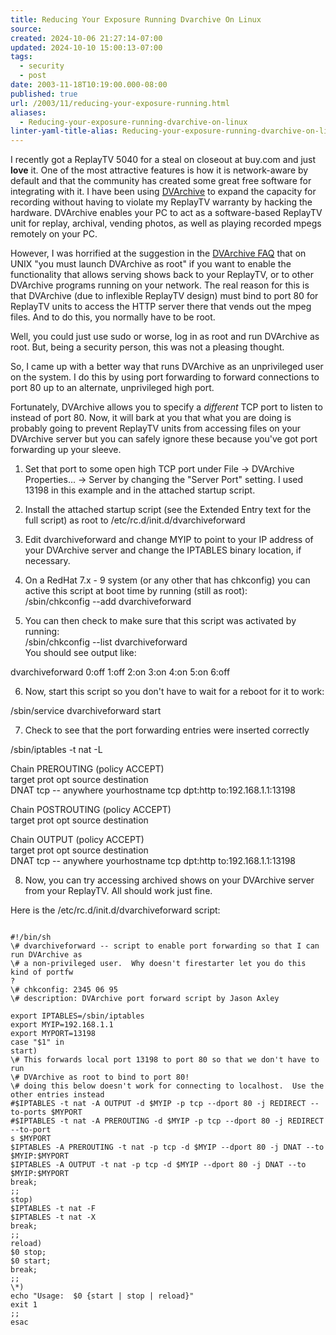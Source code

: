 ```yaml
---
title: Reducing Your Exposure Running Dvarchive On Linux
source: 
created: 2024-10-06 21:27:14-07:00
updated: 2024-10-10 15:00:13-07:00
tags:
  - security
  - post
date: 2003-11-18T10:19:00.000-08:00
published: true
url: /2003/11/reducing-your-exposure-running.html
aliases:
  - Reducing-your-exposure-running-dvarchive-on-linux
linter-yaml-title-alias: Reducing-your-exposure-running-dvarchive-on-linux
---
```



I recently got a ReplayTV 5040 for a steal on closeout at buy.com and just **love** it. One of the most attractive features is how it is network-aware by default and that the community has created some great free software for integrating with it. I have been using [DVArchive](https://dvarchive.sourceforge.net) to expand the capacity for recording without having to violate my ReplayTV warranty by hacking the hardware. DVArchive enables your PC to act as a software-based ReplayTV unit for replay, archival, vending photos, as well as playing recorded mpegs remotely on your PC.  
  
However, I was horrified at the suggestion in the [DVArchive FAQ](https://dvarchive.sourceforge.net/dvarchive_faqs/installFAQs_1.shtml) that on UNIX "you must launch DVArchive as root" if you want to enable the functionality that allows serving shows back to your ReplayTV, or to other DVArchive programs running on your network. The real reason for this is that DVArchive (due to inflexible ReplayTV design) must bind to port 80 for ReplayTV units to access the HTTP server there that vends out the mpeg files. And to do this, you normally have to be root.  
  
Well, you could just use sudo or worse, log in as root and run DVArchive as root. But, being a security person, this was not a pleasing thought.  
  
So, I came up with a better way that runs DVArchive as an unprivileged user on the system. I do this by using port forwarding to forward connections to port 80 up to an alternate, unprivileged high port.  
  
Fortunately, DVArchive allows you to specify a _different_ TCP port to listen to instead of port 80. Now, it will bark at you that what you are doing is probably going to prevent ReplayTV units from accessing files on your DVArchive server but you can safely ignore these because you've got port forwarding up your sleeve.  
  
1) Set that port to some open high TCP port under File -> DVArchive Properties... -> Server by changing the "Server Port" setting. I used 13198 in this example and in the attached startup script.  
  
2) Install the attached startup script (see the Extended Entry text for the full script) as root to /etc/rc.d/init.d/dvarchiveforward  
  
3) Edit dvarchiveforward and change MYIP to point to your IP address of your DVArchive server and change the IPTABLES binary location, if necessary.  
  
4) On a RedHat 7.x - 9 system (or any other that has chkconfig) you can active this script at boot time by running (still as root):  
/sbin/chkconfig --add dvarchiveforward  
  
5) You can then check to make sure that this script was activated by running:  
/sbin/chkconfig --list dvarchiveforward  
You should see output like:  
  
dvarchiveforward 0:off 1:off 2:on 3:on 4:on 5:on 6:off  
  
6) Now, start this script so you don't have to wait for a reboot for it to work:  
  
/sbin/service dvarchiveforward start  
  
7) Check to see that the port forwarding entries were inserted correctly  
  
/sbin/iptables -t nat -L  
  
Chain PREROUTING (policy ACCEPT)  
target prot opt source destination  
DNAT tcp -- anywhere yourhostname tcp dpt:http to:192.168.1.1:13198  
  
Chain POSTROUTING (policy ACCEPT)  
target prot opt source destination  
  
Chain OUTPUT (policy ACCEPT)  
target prot opt source destination  
DNAT tcp -- anywhere yourhostname tcp dpt:http to:192.168.1.1:13198  
  
8) Now, you can try accessing archived shows on your DVArchive server from your ReplayTV. All should work just fine.  
  
Here is the /etc/rc.d/init.d/dvarchiveforward script:  
```
  
#!/bin/sh  
\# dvarchiveforward -- script to enable port forwarding so that I can run DVArchive as  
\# a non-privileged user.  Why doesn't firestarter let you do this kind of portfw  
?  
\# chkconfig: 2345 06 95  
\# description: DVArchive port forward script by Jason Axley  

export IPTABLES=/sbin/iptables  
export MYIP=192.168.1.1  
export MYPORT=13198  
case "$1" in  
start)  
\# This forwards local port 13198 to port 80 so that we don't have to run  
\# DVArchive as root to bind to port 80!  
\# doing this below doesn't work for connecting to localhost.  Use the other entries instead  
#$IPTABLES -t nat -A OUTPUT -d $MYIP -p tcp --dport 80 -j REDIRECT --to-ports $MYPORT  
#$IPTABLES -t nat -A PREROUTING -d $MYIP -p tcp --dport 80 -j REDIRECT --to-port  
s $MYPORT  
$IPTABLES -A PREROUTING -t nat -p tcp -d $MYIP --dport 80 -j DNAT --to $MYIP:$MYPORT  
$IPTABLES -A OUTPUT -t nat -p tcp -d $MYIP --dport 80 -j DNAT --to $MYIP:$MYPORT  
break;  
;;  
stop)  
$IPTABLES -t nat -F  
$IPTABLES -t nat -X  
break;  
;;  
reload)  
$0 stop;  
$0 start;  
break;  
;;  
\*)  
echo "Usage:  $0 {start | stop | reload}"  
exit 1  
;;  
esac  

```